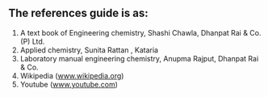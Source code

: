 ## The references guide is as:

1. A text book of Engineering chemistry, Shashi Chawla, Dhanpat Rai & Co.(P) Ltd.<br>
2. Applied chemistry, Sunita Rattan , Kataria<br>
3. Laboratory manual engineering chemistry, Anupma Rajput, Dhanpat Rai & Co.<br>
4. Wikipedia (www.wikipedia.org)
5. Youtube (www.youtube.com)
